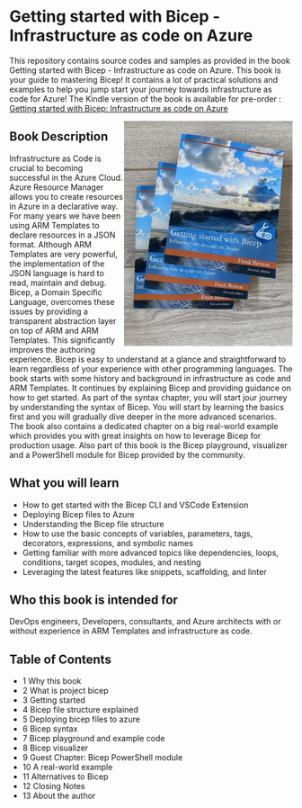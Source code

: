 #  Getting started with Bicep - Infrastructure as code on Azure
This repository contains source codes and samples as provided in the book Getting started with Bicep - Infrastructure as code on Azure. This book is your guide to mastering Bicep! It contains a lot of practical solutions and examples to help you jump start your journey towards infrastructure as code for Azure!
The Kindle version of the book is available for pre-order : <a href="https://www.amazon.com/dp/B0984MQY2N"> Getting started with Bicep: Infrastructure as code on Azure</a>

<img align="right" src="https://github.com/fberson/Getting-started-with-Bicep-Infrastructure-as-code-on-Azure/blob/main/cover.jpg" height=400>

## Book Description
Infrastructure as Code is crucial to becoming successful in the Azure Cloud. Azure Resource Manager allows you to create resources in Azure in a declarative way. For many years we have been using ARM Templates to declare resources in a JSON format. Although ARM Templates are very powerful, the implementation of the JSON language is hard to read, maintain and debug. Bicep, a Domain Specific Language, overcomes these issues by providing a transparent abstraction layer on top of ARM and ARM Templates. This significantly improves the authoring experience. Bicep is easy to understand at a glance and straightforward to learn regardless of your experience with other programming languages.
The book starts with some history and background in infrastructure as code and ARM Templates. It continues by explaining Bicep and providing guidance on how to get started.
As part of the syntax chapter, you will start jour journey by understanding the syntax of Bicep. You will start by learning the basics first and you will gradually dive deeper in the more advanced scenarios.
The book also contains a dedicated chapter on a big real-world example which provides you with great insights on how to leverage Bicep for production usage.
Also part of this book is the Bicep playground, visualizer and a PowerShell module for Bicep provided by the community.

## What you will learn
-	How to get started with the Bicep CLI and VSCode Extension
-	Deploying Bicep files to Azure
-	Understanding the Bicep file structure 
-	How to use the basic concepts of variables, parameters, tags, decorators, expressions, and symbolic names
-	Getting familiar with more advanced topics like dependencies, loops, conditions, target scopes, modules, and nesting
-	Leveraging the latest features like snippets, scaffolding, and linter

## Who this book is intended for
DevOps engineers, Developers, consultants, and Azure architects with or without experience in ARM Templates and infrastructure as code.

## Table of Contents
- 1	Why this book
- 2	What is project bicep
- 3	Getting started
- 4	Bicep file structure explained
- 5	Deploying bicep files to azure
- 6	Bicep syntax
- 7	Bicep playground and example code
- 8	Bicep visualizer
- 9	Guest Chapter: Bicep PowerShell module
- 10	A real-world example
- 11	Alternatives to Bicep
- 12	Closing Notes
- 13	About the author

